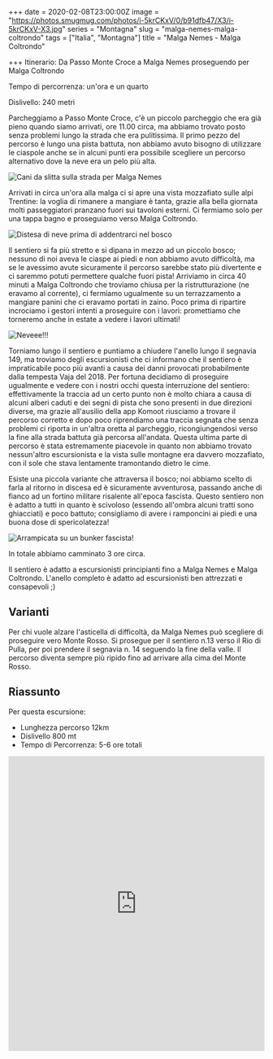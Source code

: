 +++
date = 2020-02-08T23:00:00Z
image = "https://photos.smugmug.com/photos/i-5krCKxV/0/b91dfb47/X3/i-5krCKxV-X3.jpg"
series = "Montagna"
slug = "malga-nemes-malga-coltrondo"
tags = ["Italia", "Montagna"]
title = "Malga Nemes - Malga Coltrondo"

+++
Itinerario: Da Passo Monte Croce a Malga Nemes proseguendo per Malga Coltrondo

Tempo di percorrenza: un'ora e un quarto

Dislivello: 240 metri

Parcheggiamo a Passo Monte Croce, c'è un piccolo parcheggio che era già pieno quando siamo arrivati, ore 11.00 circa, ma abbiamo trovato posto senza problemi lungo la strada che era pulitissima. Il primo pezzo del percorso è lungo una pista battuta, non abbiamo avuto bisogno di utilizzare le ciaspole anche se in alcuni punti era possibile scegliere un percorso alternativo dove la neve era un pelo più alta.

![Cani da slitta sulla strada per Malga Nemes](https://photos.smugmug.com/SpaceTimePoints/2020-02-08-NemesColtrondo/i-x7vM3sP/0/477aa246/X3/IMG_1930-X3.jpg)

Arrivati in circa un'ora alla malga ci si apre una vista mozzafiato sulle alpi Trentine: la voglia di rimanere a mangiare è tanta, grazie alla bella giornata molti passeggiatori pranzano fuori sui tavoloni esterni. Ci fermiamo solo per una tappa bagno e proseguiamo verso Malga Coltrondo.

![Distesa di neve prima di addentrarci nel bosco](https://photos.smugmug.com/SpaceTimePoints/2020-02-08-NemesColtrondo/i-CR3rmFX/0/3f1ed265/X3/IMG_1984-X3.jpg)

Il sentiero si fa più stretto e si dipana in mezzo ad un piccolo bosco; nessuno di noi aveva le ciaspe ai piedi e non abbiamo avuto difficoltà, ma se le avessimo avute sicuramente il percorso sarebbe stato più divertente e ci saremmo potuti permettere qualche fuori pista! Arriviamo in circa 40 minuti a Malga Coltrondo che troviamo chiusa per la ristrutturazione (ne eravamo al corrente), ci fermiamo ugualmente su un terrazzamento a mangiare panini che ci eravamo portati in zaino. Poco prima di ripartire incrociamo i gestori intenti a proseguire con i lavori: promettiamo che torneremo anche in estate a vedere i lavori ultimati!

![Neveee!!!](https://photos.smugmug.com/SpaceTimePoints/2020-02-08-NemesColtrondo/i-ZvVk8S4/0/9740d5db/X3/IMG_2070-X3.jpg)

Torniamo lungo il sentiero e puntiamo a chiudere l'anello lungo il segnavia 149, ma troviamo degli escursionisti che ci informano che il sentiero è impraticabile poco più avanti a causa dei danni provocati probabilmente dalla tempesta Vaja del 2018. Per fortuna decidiamo di proseguire ugualmente e vedere con i nostri occhi questa interruzione del sentiero: effettivamente la traccia ad un certo punto non è molto chiara a causa di alcuni alberi caduti e dei segni di pista che sono presenti in due direzioni diverse, ma grazie all'ausilio della app Komoot riusciamo a trovare il percorso corretto e dopo poco riprendiamo una traccia segnata che senza problemi ci riporta in un'altra oretta al parcheggio, ricongiungendosi verso la fine alla strada battuta già percorsa all'andata. Questa ultima parte di percorso è stata estremamente piacevole in quanto non abbiamo trovato nessun'altro escursionista e la vista sulle montagne era davvero mozzafiato, con il sole che stava lentamente tramontando dietro le cime.

Esiste una piccola variante che attraversa il bosco;  noi abbiamo scelto di farla al ritorno in discesa ed è sicuramente avventurosa, passando anche di fianco ad un fortino militare risalente all'epoca fascista. Questo sentiero non è adatto a tutti in quanto è scivoloso (essendo all'ombra alcuni tratti sono ghiacciati) e poco battuto; consigliamo di avere i ramponcini ai piedi e una buona dose di spericolatezza!

![Arrampicata su un bunker fascista!](https://photos.smugmug.com/SpaceTimePoints/2020-02-08-NemesColtrondo/i-d36VrT7/0/93576004/X3/IMG_2163-X3.jpg)

In totale abbiamo camminato 3 ore circa.

Il sentiero è adatto a escursionisti principianti fino a Malga Nemes e Malga Coltrondo. L'anello completo è adatto ad escursionisti ben attrezzati e consapevoli ;)

## Varianti

Per chi vuole alzare l'asticella di difficoltà, da Malga Nemes può scegliere di proseguire vero Monte Rosso. Si prosegue per il sentiero n.13 verso il Rio di Pulla, per poi prendere il segnavia n. 14 seguendo la fine della valle. Il percorso diventa sempre più ripido fino ad arrivare alla cima del Monte Rosso.

## Riassunto

Per questa escursione:

* Lunghezza percorso 12km
* Dislivello 800 mt
* Tempo di Percorrenza: 5-6 ore totali

<iframe src="https://www.komoot.com/tour/112856515/embed?profile=1" width="100%" height="580" frameborder="0" scrolling="no"></iframe>